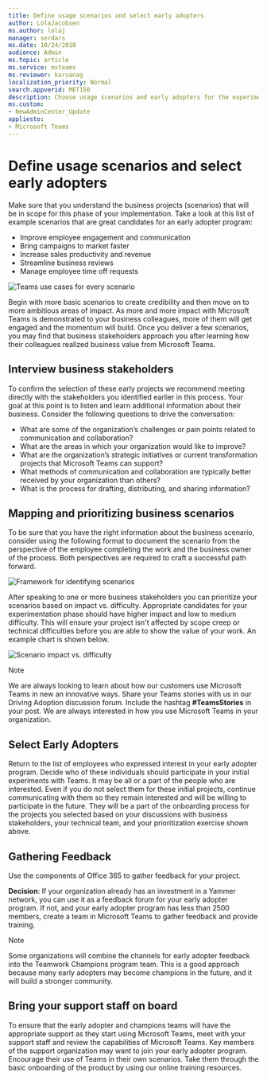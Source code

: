 ```yaml
---
title: Define usage scenarios and select early adopters
author: LolaJacobsen
ms.author: lolaj
manager: serdars
ms.date: 10/24/2018
audience: Admin
ms.topic: article
ms.service: msteams
ms.reviewer: karuanag
localization_priority: Normal
search.appverid: MET150
description: Choose usage scenarios and early adopters for the experiment phase of your Teams adoption
ms.custom:
- NewAdminCenter_Update
appliesto: 
- Microsoft Teams
---
```



# Define usage scenarios and select early adopters

Make sure that you understand the business projects (scenarios) that will be in scope for this phase of your implementation. Take a look at this list of example scenarios that are great candidates for an early adopter program:

- Improve employee engagement and communication
- Bring campaigns to market faster
- Increase sales productivity and revenue
- Streamline business reviews
- Manage employee time off requests

![Teams use cases for every scenario](/media/teams-adoption-use-cases.png)

Begin with more basic scenarios to create credibility and then move on to more ambitious areas of impact. As more and more impact with Microsoft Teams is demonstrated to your business colleagues, more of them will get engaged and the momentum will build. Once you deliver a few scenarios, you may find that business stakeholders approach you after learning how their colleagues realized business value from Microsoft Teams.


## Interview business stakeholders

To confirm the selection of these early projects we recommend meeting directly with the stakeholders you identified earlier in this process. Your goal at this point is to listen and learn additional information about their business. Consider the following questions to drive the conversation:

- What are some of the organization’s challenges or pain points related to communication and collaboration?
- What are the areas in which your organization would like to improve?
- What are the organization’s strategic initiatives or current transformation projects that Microsoft Teams can support?
- What methods of communication and collaboration are typically better received by your organization than others?
- What is the process for drafting, distributing, and sharing information?

## Mapping and prioritizing business scenarios

To be sure that you have the right information about the business scenario, consider using the following format to document the scenario from the perspective of the employee completing the work and the business owner of the process. Both perspectives are required to craft a successful path forward.

![Framework for identifying scenarios](teams-adoption-identify-scenarios.png)

After speaking to one or more business stakeholders you can prioritize your scenarios based on impact vs. difficulty. Appropriate candidates for your experimentation phase should have higher impact and low to medium difficulty. This will ensure your project isn't affected by scope creep or technical difficulties before you are able to show the value of your work. An example chart is shown below.

![Scenario impact vs. difficulty](/media/teams-adoption-impact-difficulty.png)

> [!Note]
> We are always looking to learn about how our customers use Microsoft Teams in new an innovative ways. Share your Teams stories with us in our Driving Adoption discussion forum. Include the hashtag **#TeamsStories** in your post. We are always interested in how you use Microsoft Teams in your organization.

## Select Early Adopters

Return to the list of employees who expressed interest in your early adopter program. Decide who of these individuals should participate in your initial experiments with Teams. It may be all or a part of the people who are interested. Even if you do not select them for these initial projects, continue communicating with them so they remain interested and will be willing to participate in the future. They will be a part of the onboarding process for the projects you selected based on your discussions with business stakeholders, your technical team, and your prioritization exercise shown above. 

## Gathering Feedback

Use the components of Office 365 to gather feedback for your project.
  
**Decision**: If your organization already has an investment in a Yammer network, you can use it as a feedback forum for your early adopter program. If not, and your early adopter program has less than 2500 members, create a team in Microsoft Teams to gather feedback and provide training.
  
> [!Note]
> Some organizations will combine the channels for early adopter feedback into the Teamwork Champions program team. This is a good approach because many early adopters may become champions in the future, and it will build a stronger community. 

## Bring your support staff on board

To ensure that the early adopter and champions teams will have the appropriate support as they start using Microsoft Teams, meet with your support staff and review the capabilities of Microsoft Teams. Key members of the support organization may want to join your early adopter program. Encourage their use of Teams in their own scenarios. Take them through the basic onboarding of the product by using our online training resources.  